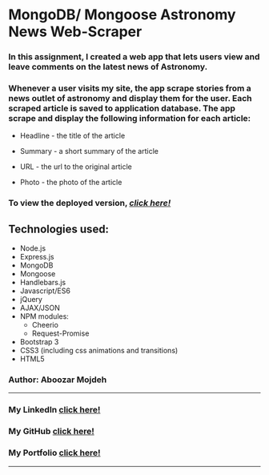 # **MongoDB/ Mongoose Astronomy News Web-Scraper**
### In this assignment, I created a web app that lets users view and leave comments on the latest news of Astronomy. 

### Whenever a user visits my site, the app scrape stories from a news outlet of astronomy and display them for the user. Each scraped article is saved to application database. The app scrape and display the following information for each article:

* Headline - the title of the article

 * Summary - a short summary of the article

 * URL - the url to the original article

 * Photo - the photo of the article


### To view the deployed version, _**[click here!](https://astronomynews.herokuapp.com/)**_

## Technologies used:
* Node.js
* Express.js
* MongoDB
* Mongoose
* Handlebars.js
* Javascript/ES6
* jQuery
* AJAX/JSON
* NPM modules:
  * Cheerio
  * Request-Promise
* Bootstrap 3
* CSS3 (including css animations and transitions)
* HTML5



### Author: Aboozar Mojdeh
- - -
### My LinkedIn <a href="https://www.linkedin.com/in/aboozar-mojdeh" target="_blank">click here!</a>
### My GitHub <a href="https://github.com/aboozarmojdeh" target="_blank">click here!</a>
### My Portfolio <a href="http://www.webyouweb.com" target="_blank">click here!</a>
- - -


